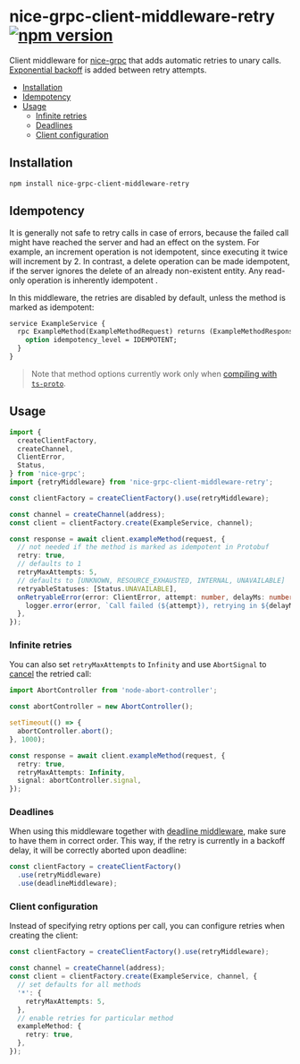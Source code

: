 # nice-grpc-client-middleware-retry [![npm version][npm-image]][npm-url] <!-- omit in toc -->

Client middleware for [nice-grpc](https://github.com/deeplay-io/nice-grpc) that
adds automatic retries to unary calls.
[Exponential backoff](https://aws.amazon.com/ru/blogs/architecture/exponential-backoff-and-jitter/)
is added between retry attempts.

- [Installation](#installation)
- [Idempotency](#idempotency)
- [Usage](#usage)
  - [Infinite retries](#infinite-retries)
  - [Deadlines](#deadlines)
  - [Client configuration](#client-configuration)

## Installation

```
npm install nice-grpc-client-middleware-retry
```

## Idempotency

It is generally not safe to retry calls in case of errors, because the failed
call might have reached the server and had an effect on the system. For example,
an increment operation is not idempotent, since executing it twice will
increment by 2. In contrast, a delete operation can be made idempotent, if the
server ignores the delete of an already non-existent entity. Any read-only
operation is inherently idempotent .

In this middleware, the retries are disabled by default, unless the method is
marked as idempotent:

```protobuf
service ExampleService {
  rpc ExampleMethod(ExampleMethodRequest) returns (ExampleMethodResponse) {
    option idempotency_level = IDEMPOTENT;
  }
}
```

> Note that method options currently work only when
> [compiling with `ts-proto`](https://github.com/deeplay-io/nice-grpc/tree/master/packages/nice-grpc#using-ts-proto).

## Usage

```ts
import {
  createClientFactory,
  createChannel,
  ClientError,
  Status,
} from 'nice-grpc';
import {retryMiddleware} from 'nice-grpc-client-middleware-retry';

const clientFactory = createClientFactory().use(retryMiddleware);

const channel = createChannel(address);
const client = clientFactory.create(ExampleService, channel);

const response = await client.exampleMethod(request, {
  // not needed if the method is marked as idempotent in Protobuf
  retry: true,
  // defaults to 1
  retryMaxAttempts: 5,
  // defaults to [UNKNOWN, RESOURCE_EXHAUSTED, INTERNAL, UNAVAILABLE]
  retryableStatuses: [Status.UNAVAILABLE],
  onRetryableError(error: ClientError, attempt: number, delayMs: number) {
    logger.error(error, `Call failed (${attempt}), retrying in ${delayMs}ms`);
  },
});
```

### Infinite retries

You can also set `retryMaxAttempts` to `Infinity` and use `AbortSignal` to
[cancel](https://github.com/deeplay-io/nice-grpc/tree/master/packages/nice-grpc#cancelling-calls)
the retried call:

```ts
import AbortController from 'node-abort-controller';

const abortController = new AbortController();

setTimeout(() => {
  abortController.abort();
}, 1000);

const response = await client.exampleMethod(request, {
  retry: true,
  retryMaxAttempts: Infinity,
  signal: abortController.signal,
});
```

### Deadlines

When using this middleware together with
[deadline middleware](https://github.com/deeplay-io/nice-grpc/tree/master/packages/nice-grpc-client-middleware-deadline),
make sure to have them in correct order. This way, if the retry is currently in
a backoff delay, it will be correctly aborted upon deadline:

```ts
const clientFactory = createClientFactory()
  .use(retryMiddleware)
  .use(deadlineMiddleware);
```

### Client configuration

Instead of specifying retry options per call, you can configure retries when
creating the client:

```ts
const clientFactory = createClientFactory().use(retryMiddleware);

const channel = createChannel(address);
const client = clientFactory.create(ExampleService, channel, {
  // set defaults for all methods
  '*': {
    retryMaxAttempts: 5,
  },
  // enable retries for particular method
  exampleMethod: {
    retry: true,
  },
});
```

[npm-image]: https://badge.fury.io/js/nice-grpc-client-middleware-retry.svg
[npm-url]: https://badge.fury.io/js/nice-grpc-client-middleware-retry
